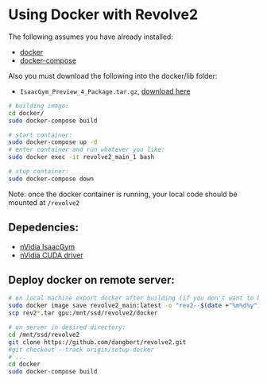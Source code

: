 # Using Docker with Revolve2

The following assumes you have already installed: 
* [docker](https://docs.docker.com/engine/install/)
* [docker-compose](https://docs.docker.com/compose/install/linux/)

Also you must download the following into the docker/lib folder:

* `IsaacGym_Preview_4_Package.tar.gz`, [download here](https://developer.nvidia.com/isaac-gym/download)


````bash
# building image:
cd docker/
sudo docker-compose build

# start container:
sudo docker-compose up -d
# enter container and run whatever you like:
sudo docker exec -it revolve2_main_1 bash

# stop container:
sudo docker-compose down
````

Note: once the docker container is running, your local code should be mounted at `/revolve2`

## Depedencies:
* [nVidia IsaacGym](https://developer.nvidia.com/isaac-gym)
* [nVidia CUDA driver](https://developer.nvidia.com/cuda-downloads?target_os=Linux)

## Deploy docker on remote server:

````bash
# on local machine export docker after building (if you don't want to build on server):
sudo docker image save revolve2_main:latest -o "rev2--$(date +"%m%d%y").tar"
scp rev2*.tar gpu:/mnt/ssd/revolve2/docker

# on server in desired directory:
cd /mnt/ssd/revolve2
git clone https://github.com/dangbert/revolve2.git
#git checkout --track origin/setup-docker
# ...
cd docker
sudo docker-compose build
````
